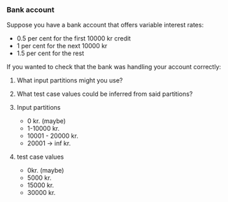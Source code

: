 ### Bank account
Suppose you have a bank account that offers variable interest rates:

- 0.5 per cent for the first 10000 kr credit
- 1 per cent for the next 10000 kr
- 1.5 per cent for the rest

If you wanted to check that the bank was handling your account correctly: 
1. What input partitions might you use?
2. What test case values could be inferred from said partitions?


1. Input partitions
    - 0 kr. (maybe)
    - 1-10000 kr.
    - 10001 - 20000 kr.
    - 20001 -> inf kr.

2. test case values
    - 0kr. (maybe)
    - 5000 kr.
    - 15000 kr.
    - 30000 kr.
